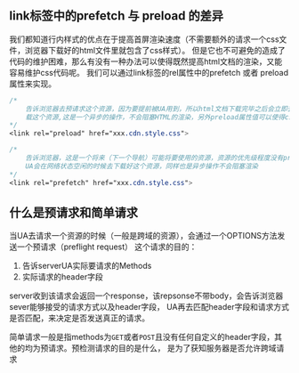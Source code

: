 ## link标签中的prefetch 与 preload 的差异

我们都知道行内样式的优点在于提高首屏渲染速度（不需要额外的请求一个css文件，浏览器下载好的html文件里就包含了css样式）。
但是它也不可避免的造成了代码的维护困难，那么有没有一种办法可以使得既然提高html文档的渲染，又能容易维护css代码呢。
我们可以通过link标签的rel属性中的prefetch 或者 preload属性来实现。

``` css
/*  
    告诉浏览器去预请求这个资源，因为要提前被UA用到，所以html文档下载完毕之后会立即去下
    载这个资源,这是一个异步的操作，不会阻塞HTML的渲染，另外preload属性值可以使得css文件并行下载
*/
<link rel="preload" href="xxx.cdn.style.css">
```
``` css
/*
    告诉浏览器，这是一个将来（下一个导航）可能将要使用的资源，资源的优先级程度没有preload高
    UA会在网络状态空闲的时候去下载好这个资源，同样也是异步操作不会阻塞渲染
*/
<link rel="prefetch" href="xxx.cdn.style.css">
```

## 什么是预请求和简单请求

当UA去请求一个资源的时候（一般是跨域的资源），会通过一个OPTIONS方法发送一个预请求（preflight request）
这个请求的目的：
1. 告诉serverUA实际要请求的Methods
2. 实际请求的header字段

server收到该请求会返回一个response，该repsonse不带body，会告诉浏览器sever能够接受的请求方式以及header字段， UA再去匹配header字段和请求方式是否匹配，来决定是否发送真正的请求。
<br />

简单请求一般是指methods为`GET`或者`POST`且没有任何自定义的header字段，其他的均为预请求。预检测请求的目的是什么， 是为了获知服务器是否允许跨域请求